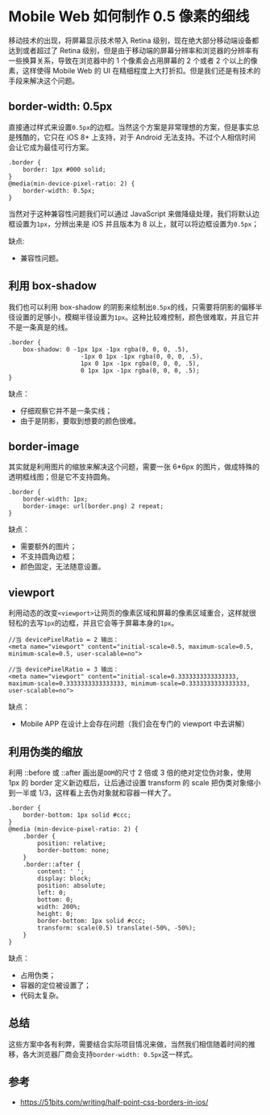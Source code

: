 # Mobile Web 如何制作 0.5 像素的细线
移动技术的出现，将屏幕显示技术带入 Retina 级别，现在绝大部分移动端设备都达到或者超过了 Retina 级别，但是由于移动端的屏幕分辨率和浏览器的分辨率有一些换算关系，导致在浏览器中的 1 个像素会占用屏幕的 2 个或者 2 个以上的像素，这样使得 Mobile Web 的 UI 在精细程度上大打折扣。但是我们还是有技术的手段来解决这个问题。

## border-width: 0.5px
直接通过样式来设置`0.5px`的边框。当然这个方案是非常理想的方案，但是事实总是残酷的，它只在 iOS 8+ 上支持，对于 Android 无法支持。不过个人相信时间会让它成为最佳可行方案。

```
.border {
	border: 1px #000 solid;
}
@media(min-device-pixel-ratio: 2) {
	border-width: 0.5px;
}
```

当然对于这种兼容性问题我们可以通过 JavaScript 来做降级处理，我们将默认边框设置为`1px`，分辨出来是 iOS 并且版本为 8 以上，就可以将边框设置为`0.5px`；

缺点:

* 兼容性问题。

## 利用 box-shadow
我们也可以利用 box-shadow 的阴影来绘制出`0.5px`的线，只需要将阴影的偏移半径设置的足够小，模糊半径设置为`1px`。这种比较难控制，颜色很难取，并且它并不是一条真是的线。

```
.border {
	box-shadow: 0 -1px 1px -1px rgba(0, 0, 0, .5),
					-1px 0 1px -1px rgba(0, 0, 0, .5),
					1px 0 1px -1px rgba(0, 0, 0, .5),
					0 1px 1px -1px rgba(0, 0, 0, .5);
}
```
缺点：

* 仔细观察它并不是一条实线；
* 由于是阴影，要取到想要的颜色很难。

## border-image
其实就是利用图片的缩放来解决这个问题，需要一张 6*6px 的图片，做成特殊的透明框线图；但是它不支持圆角。

```
.border {
	border-width: 1px;
	border-image: url(border.png) 2 repeat;
}
```
缺点：

* 需要额外的图片；
* 不支持圆角边框；
* 颜色固定，无法随意设置。

## viewport
利用动态的改变`<viewport>`让网页的像素区域和屏幕的像素区域重合，这样就很轻松的去写`1px`的边框，并且它会等于屏幕本身的`1px`。

```
//当 devicePixelRatio = 2 输出：
<meta name="viewport" content="initial-scale=0.5, maximum-scale=0.5, minimum-scale=0.5, user-scalable=no">

//当 devicePixelRatio = 3 输出：
<meta name="viewport" content="initial-scale=0.3333333333333333, maximum-scale=0.3333333333333333, minimum-scale=0.3333333333333333, user-scalable=no">

```
缺点：

* Mobile APP 在设计上会存在问题（我们会在专门的 viewport 中去讲解）

## 利用伪类的缩放
利用 ::before 或 ::after 画出是`DOM`的尺寸 2 倍或 3 倍的绝对定位伪对象，使用 1px 的 border 定义新边框后，让后通过设置 transform 的 scale 把伪类对象缩小到一半或 1/3，这样看上去伪对象就和容器一样大了。

```
.border {
    border-bottom: 1px solid #ccc;
}
@media (min-device-pixel-ratio: 2) {
    .border {
        position: relative;
        border-bottom: none;
    }
    .border::after {
        content: ' ';
        display: block;
        position: absolute;
        left: 0;
        bottom: 0;
        width: 200%;
        height: 0;
        border-bottom: 1px solid #ccc;
        transform: scale(0.5) translate(-50%, -50%);
    }
}
```
缺点：

* 占用伪类；
* 容器的定位被设置了；
* 代码太复杂。

## 总结
这些方案中各有利弊，需要结合实际项目情况来做，当然我们相信随着时间的推移，各大浏览器厂商会支持`border-width: 0.5px`这一样式。

## 参考
* https://51bits.com/writing/half-point-css-borders-in-ios/


